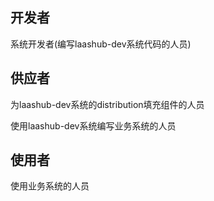 ## 开发者

系统开发者(编写laashub-dev系统代码的人员)

## 供应者

为laashub-dev系统的distribution填充组件的人员

使用laashub-dev系统编写业务系统的人员

## 使用者

使用业务系统的人员
